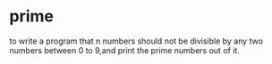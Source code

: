 # prime
to write a program that n numbers should not be divisible by any two numbers between 0 to 9,and print the prime numbers out of it.
